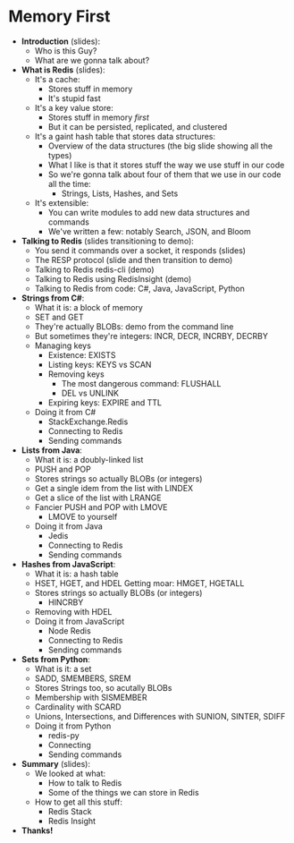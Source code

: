 # Memory First

- **Introduction** (slides):
	- Who is this Guy?
	- What are we gonna talk about?
- **What is Redis** (slides):
	- It's a cache:
		- Stores stuff in memory
		- It's stupid fast
	- It's a key value store:
		- Stores stuff in memory *first*
		- But it can be persisted, replicated, and clustered
	- It's a gaint hash table that stores data structures:
		- Overview of the data structures (the big slide showing all the types)
		- What I like is that it stores stuff the way we use stuff in our code
		- So we're gonna talk about four of them that we use in our code all the time:
			- Strings, Lists, Hashes, and Sets
	- It's extensible:
		- You can write modules to add new data structures and commands
		- We've written a few: notably Search, JSON, and Bloom
- **Talking to Redis** (slides transitioning to demo):
	- You send it commands over a socket, it responds (slides)
	- The RESP protocol (slide and then transition to demo)
	- Talking to Redis redis-cli (demo)
	- Talking to Redis using RedisInsight (demo)
	- Talking to Redis from code: C#, Java, JavaScript, Python
- **Strings from C#**:
	- What it is: a block of memory
	- SET and GET
	- They're actually BLOBs: demo from the command line
	- But sometimes they're integers: INCR, DECR, INCRBY, DECRBY
	- Managing keys
		- Existence: EXISTS
		- Listing keys: KEYS vs SCAN
		- Removing keys
			- The most dangerous command: FLUSHALL
			- DEL vs UNLINK
		- Expiring keys: EXPIRE and TTL
	- Doing it from C#
		- StackExchange.Redis
		- Connecting to Redis
		- Sending commands
- **Lists from Java**:
	- What it is: a doubly-linked list
	- PUSH and POP
	- Stores strings so actually BLOBs (or integers)
	- Get a single idem from the list with LINDEX
	- Get a slice of the list with LRANGE
	- Fancier PUSH and POP with LMOVE
		- LMOVE to yourself
	- Doing it from Java
		- Jedis
		- Connecting to Redis
		- Sending commands
- **Hashes from JavaScript**:
	- What it is: a hash table
	- HSET, HGET, and HDEL
	  Getting moar: HMGET, HGETALL
	- Stores strings so actually BLOBs (or integers)
		- HINCRBY
	- Removing with HDEL
	- Doing it from JavaScript
		- Node Redis
		- Connecting to Redis
		- Sending commands
- **Sets from Python**:
	- What is it: a set
	- SADD, SMEMBERS, SREM
	- Stores Strings too, so acutally BLOBs
	- Membership with SISMEMBER
	- Cardinality with SCARD
	- Unions, Intersections, and Differences with SUNION, SINTER, SDIFF
	- Doing it from Python
		- redis-py
		- Connecting
		- Sending commands
- **Summary** (slides):
	- We looked at what:
		- How to talk to Redis
		- Some of the things we can store in Redis
	- How to get all this stuff:
		- Redis Stack
		- Redis Insight
- **Thanks!**
